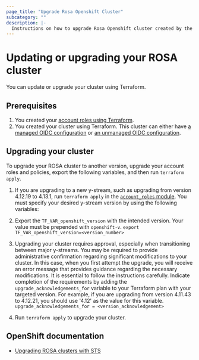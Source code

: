 ```yaml
---
page_title: "Upgrade Rosa Openshift Cluster"
subcategory: ""
description: |-
  Instructions on how to upgrade Rosa Openshift cluster created by the terraform provider.
---
```


# Updating or upgrading your ROSA cluster

You can update or upgrade your cluster using Terraform.

## Prerequisites

1. You created your [account roles using Terraform](https://github.com/terraform-redhat/terraform-provider-rhcs/tree/v1.3.0-prerelease.2/examples/create_rosa_cluster/create_rosa_sts_cluster/classic_sts/account_roles/).
1. You created your cluster using Terraform. This cluster can either have [a managed OIDC configuration](https://github.com/terraform-redhat/terraform-provider-rhcs/tree/v1.3.0-prerelease.2/examples/create_rosa_cluster/create_rosa_sts_cluster/oidc_configuration/cluster_with_managed_oidc_config/) or [an unmanaged OIDC configuration](https://github.com/terraform-redhat/terraform-provider-rhcs/tree/v1.3.0-prerelease.2/examples/create_rosa_cluster/create_rosa_sts_cluster/oidc_configuration/cluster_with_unmanaged_oidc_config/).

## Upgrading your cluster

To upgrade your ROSA cluster to another version, upgrade your account roles and policies, export the following variables, and then run `terraform apply`.

1. If you are upgrading to a new y-stream, such as upgrading from version 4.12.19 to 4.13.1, run `terraform apply` in the [`account_roles` module](https://github.com/terraform-redhat/terraform-provider-rhcs/tree/v1.3.0-prerelease.2/examples/create_account_roles/). You must specify your desired y-stream version by using the following variables: 

1. Export the `TF_VAR_openshift_version` with the intended version. Your value must be prepended with `openshift-v`.
        ```
        export TF_VAR_openshift_version=<version_number>
        ```
1. Upgrading your cluster requires approval, especially when transitioning between major y-streams. You may be required to provide administrative confirmation regarding significant modifications to your cluster. In this case, when you first attempt the upgrade, you will receive an error message that provides guidance regarding the necessary modifications. It is essential to follow the instructions carefully. Indicate completion of the requirements by adding the `upgrade_acknowledgements_for` variable to your Terraform plan with your targeted version. For example, if you are upgrading from version 4.11.43 to 4.12.21, you should use '4.12' as the value for this variable.
        ```
        upgrade_acknowledgements_for = <version_acknowledgement>
        ```
1. Run `terraform apply` to upgrade your cluster.

## OpenShift documentation

 - [Upgrading ROSA clusters with STS](hhttps://docs.openshift.com/rosa/upgrading/rosa-upgrading-sts.html)
